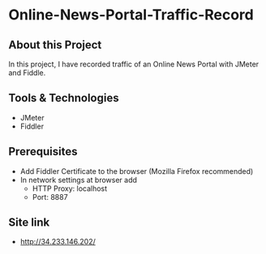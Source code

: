 # Online-News-Portal-Traffic-Record

## About this Project

<p> In this project, I have recorded traffic of an Online News Portal with JMeter and Fiddle.</p>

## Tools & Technologies
- JMeter
- Fiddler

## Prerequisites
- Add Fiddler Certificate to the browser (Mozilla Firefox recommended)
- In network settings at browser add
    - HTTP Proxy: localhost
    - Port: 8887

## Site link
- http://34.233.146.202/

